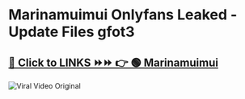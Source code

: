 
 # Marinamuimui Onlyfans Leaked - Update Files gfot3

## <h2><a href="https://clipsfans.com/Marinamuimui&ref=git">🔗 Click to LINKS ⏩⏩ 👉 🟢 Marinamuimui </a></h2>

<a href="https://clipsfans.com/Marinamuimui&ref=git" rel="nofollow" data-target="animated-image.originalLink"><img src="https://i.ibb.co.com/xMMVF88/686577567.gif" alt="Viral Video Original" style="max-width: 100%; display: inline-block;" data-target="animated-image.originalImage"></a>

